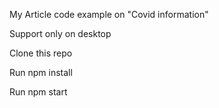 My Article code example on "Covid information"

Support only on desktop

Clone this repo

Run npm install

Run npm start